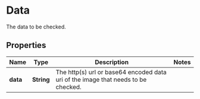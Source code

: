 

# Data

The data to be checked.

## Properties

| Name | Type | Description | Notes |
|------------ | ------------- | ------------- | -------------|
|**data** | **String** | The http(s) url or base64 encoded data uri of the image that needs to be checked. |  |



